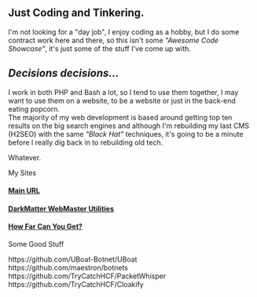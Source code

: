 <h2>Just Coding and Tinkering.</h2>
<p>I'm not looking for a "day job", I enjoy coding as a hobby, but I do some contract work here and there, so this isn't some <em>"Awesome Code Showcase"</em>, it's just some of the stuff I've come up with.</p>
<h2><em>Decisions decisions...</em></h2>
<p>I work in both PHP and Bash a lot, so I tend to use them together, I may want to use them on a website, to be a website or just in the back-end eating popcorn.<br>
The majority of my web development is based around getting top ten results on the big search engines and although I'm rebuilding my last CMS (H2SEO) with the same <em>"Black Hat"</em> techniques, it's going to be a minute before I really dig back in to rebuilding old tech.</p>
<p>Whatever.</p>

<p>My Sites</p>
<h4><a href="http://www.seaverns.com/" target="_blank" />Main URL</a></h4>
<h4><a href="http://darkmatter.seaverns.com/" target="_blank" />DarkMatter WebMaster Utilities</a></h4>
<h4><a href="http://www.ultimatefileshare.net/" target="_blank" />How Far Can You Get?</a></h4>

<p>Some Good Stuff</p>
https://github.com/UBoat-Botnet/UBoat<br>
https://github.com/maestron/botnets<br>
https://github.com/TryCatchHCF/PacketWhisper<br>
https://github.com/TryCatchHCF/Cloakify<br>
